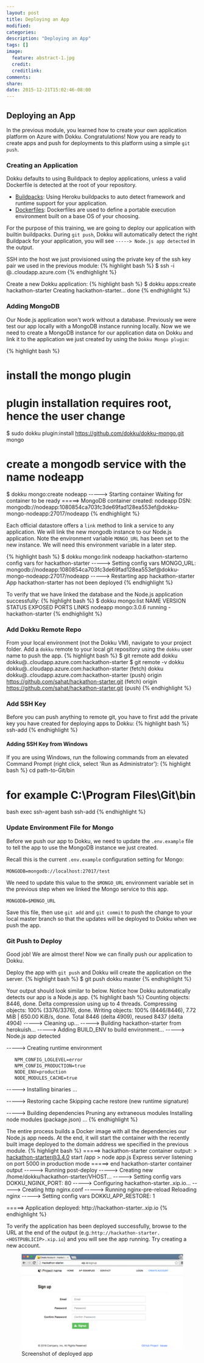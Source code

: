 ```yaml
---
layout: post
title: Deploying an App
modified:
categories: 
description: "Deploying an App"
tags: []
image:
  feature: abstract-1.jpg
  credit:
  creditlink:
comments:
share:
date: 2015-12-21T15:02:46-08:00
---
```

## Deploying an App
In the previous module, you learned how to create your own application platform on Azure with Dokku. Congratulations! Now you are ready to create apps and push for deployments to this platform using a simple `git push`. 

### Creating an Application

Dokku defaults to using Buildpack to deploy applications, unless a valid Dockerfile is detected at the root of your repository.

- [Buildpacks](http://dokku.viewdocs.io/dokku/deployment/buildpacks/): Using Heroku buildpacks to auto detect framework and runtime support for your application.
- [Dockerfiles](http://dokku.viewdocs.io/dokku/deployment/dockerfiles/): Dockerfiles are used to define a portable execution environment built on a base OS of your choosing.

For the purpose of this training, we are going to deploy our application with builtin buildpacks. During `git push`, Dokku will automatically detect the right Buildpack for your application, you will see `-----> Node.js app detected` in the output.

SSH into the host we just provisioned using the private key of the ssh key pair we used in the previous module:
{% highlight bash %}
$ ssh -i <your-ssh-private-key> <your-admin-user-name>@<DNSNAMEFORPUBLICIP>.<LOCATION>.cloudapp.azure.com
{% endhighlight %}

Create a new Dokku application:
{% highlight bash %}
$ dokku apps:create hackathon-starter
Creating hackathon-starter... done
{% endhighlight %}

### Adding MongoDB
Our Node.js application won't work without a database. Previously we were test our app locally with a MongoDB instance running locally. Now we we need to create a MongoDB instance for our application data on Dokku and link it to the application we just created by using the `Dokku Mongo plugin`:

{% highlight bash %}
# install the mongo plugin
# plugin installation requires root, hence the user change
$ sudo dokku plugin:install https://github.com/dokku/dokku-mongo.git mongo

# create a mongodb service with the name nodeapp
$ dokku mongo:create nodeapp
-----> Starting container
       Waiting for container to be ready
=====> MongoDB container created: nodeapp
       DSN: mongodb://nodeapp:1080854ca703fc3de69fad128ea553ef@dokku-mongo-nodeapp:27017/nodeapp
{% endhighlight %}

Each official datastore offers a `link` method to link a service to any application. We will link the new mongodb instance to our Node.js application. Note the environment variable `MONGO_URL` has been set to the new instance. We will need this environment variable in a later step.

{% highlight bash %}
$ dokku mongo:link nodeapp hackathon-starterno config vars for hackathon-starter
-----> Setting config vars
       MONGO_URL: mongodb://nodeapp:1080854ca703fc3de69fad128ea553ef@dokku-mongo-nodeapp:27017/nodeapp
-----> Restarting app hackathon-starter
App hackathon-starter has not been deployed
{% endhighlight %}

To verify that we have linked the database and the Node.js application successfully:
{% highlight bash %}
$ dokku mongo:list
NAME       VERSION      STATUS   EXPOSED PORTS  LINKS
nodeapp    mongo:3.0.6  running  -              hackathon-starter 
{% endhighlight %}

### Add Dokku Remote Repo

From your local environment (not the Dokku VM), navigate to your project folder. Add a `dokku` remote to your local git repository using the `dokku` user name to push the app.
{% highlight bash %}
$ git remote add dokku dokku@<DNSNAMEFORPUBLICIP>.<LOCATION>.cloudapp.azure.com:hackathon-starter
$ git remote -v
dokku	dokku@<DNSNAMEFORPUBLICIP>.<LOCATION>.cloudapp.azure.com:hackathon-starter (fetch)
dokku	dokku@<DNSNAMEFORPUBLICIP>.<LOCATION>.cloudapp.azure.com:hackathon-starter (push)
origin	https://github.com/sahat/hackathon-starter.git (fetch)
origin	https://github.com/sahat/hackathon-starter.git (push)
{% endhighlight %}

### Add SSH Key
Before you can push anything to remote git, you have to first add the private key you have created for deploying apps to Dokku:
{% highlight bash %}
ssh-add <your-dokku-deploy-private-key>
{% endhighlight %}

#### Adding SSH Key from Windows
If you are using Windows, run the following commands from an elevated Command Prompt (right click, select 'Run as Administrator'):
{% highlight bash %}
cd path-to-Git/bin
# for example C:\Program Files\Git\bin
bash
exec ssh-agent bash
ssh-add <your-dokku-deploy-private-key>
{% endhighlight %}

### Update Environment File for Mongo
Before we push our app to Dokku, we need to update the `.env.example` file to tell the app to use the MongoDB instance we just created.

Recall this is the current `.env.example` configuration setting for Mongo:

```
MONGODB=mongodb://localhost:27017/test
```

We need to update this value to the `$MONGO_URL` environment variable set in the previous step when we linked the Mongo service to this app.

```
MONGODB=$MONGO_URL
```

Save this file, then use `git add` and `git commit` to push the change to your local master branch so that the updates will be deployed to Dokku when we push the app.

### Git Push to Deploy
Good job! We are almost there! Now we can finally push our application to Dokku.

Deploy the app with `git push` and Dokku will create the application on the server.
{% highlight bash %}
$ git push dokku master
{% endhighlight %}

Your output should look similar to below. Notice how Dokku automatically detects our app is a Node.js app.
{% highlight bash %}
Counting objects: 8446, done.
Delta compression using up to 4 threads.
Compressing objects: 100% (3376/3376), done.
Writing objects: 100% (8446/8446), 7.72 MiB | 650.00 KiB/s, done.
Total 8446 (delta 4909), reused 8437 (delta 4904)
-----> Cleaning up...
-----> Building hackathon-starter from herokuish...
-----> Adding BUILD_ENV to build environment...
-----> Node.js app detected
       
-----> Creating runtime environment
       
       NPM_CONFIG_LOGLEVEL=error
       NPM_CONFIG_PRODUCTION=true
       NODE_ENV=production
       NODE_MODULES_CACHE=true
       
-----> Installing binaries
...

-----> Restoring cache
       Skipping cache restore (new runtime signature)
       
-----> Building dependencies
       Pruning any extraneous modules
       Installing node modules (package.json)
...
{% endhighlight %}

The entire process builds a Docker image with all the dependencies our Node.js app needs. At the end, it will start the container with the recently built image deployed to the domain address we specified in the previous module. 
{% highlight bash %}
=====> hackathon-starter container output:
       > hackathon-starter@3.4.0 start /app
       > node app.js
       Express server listening on port 5000 in production mode
=====> end hackathon-starter container output
-----> Running post-deploy
-----> Creating new /home/dokku/hackathon-starter/VHOST...
-----> Setting config vars
       DOKKU_NGINX_PORT: 80
-----> Configuring hackathon-starter.<HOSTPUBLICIP>.xip.io...
-----> Creating http nginx.conf
-----> Running nginx-pre-reload
       Reloading nginx
-----> Setting config vars
       DOKKU_APP_RESTORE: 1

=====> Application deployed:
       http://hackathon-starter.<HOSTPUBLICIP>.xip.io
{% endhighlight %}

To verify the application has been deployed successfully, browse to the URL at the end of the output (e.g.:`http://hackathon-starter.<HOSTPUBLICIP>.xip.io`) and you will see the app running. Try creating a new account.

<figure>
	<img src="../images/deployapp.png"/>
	<figcaption>Screenshot of deployed app</figcaption>
</figure>


